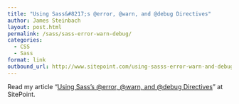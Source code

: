 ```yaml
---
title: "Using Sass&#8217;s @error, @warn, and @debug Directives"
author: James Steinbach
layout: post.html
permalink: /sass/sass-error-warn-debug/
categories:
  - CSS
  - Sass
format: link
outbound_url: http://www.sitepoint.com/using-sasss-error-warn-and-debug-directives/
---
```

Read my article &#8220;<a href="http://www.sitepoint.com/using-sasss-error-warn-and-debug-directives/" title="Using Sass's @error, @warn, and @debug Directives" target="_blank">Using Sass&#8217;s @error, @warn, and @debug Directives</a>&#8221; at SitePoint.
